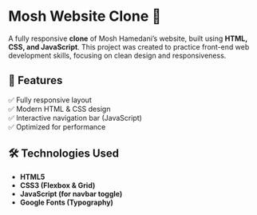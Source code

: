 # Mosh Website Clone 🎨

A fully responsive **clone** of Mosh Hamedani’s website, built using **HTML, CSS, and JavaScript**. This project was created to practice front-end web development skills, focusing on clean design and responsiveness.

## 🚀 Features
✅ Fully responsive layout  
✅ Modern HTML & CSS design  
✅ Interactive navigation bar (JavaScript)  
✅ Optimized for performance  


## 🛠️ Technologies Used
- **HTML5**
- **CSS3 (Flexbox & Grid)**
- **JavaScript (for navbar toggle)**
- **Google Fonts (Typography)**


